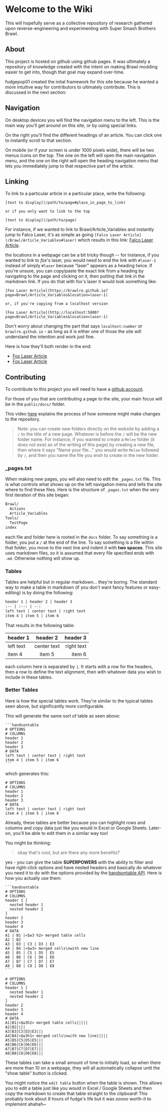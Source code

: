 # Welcome to the Wiki

This will hopefully serve as a collective repository of research gathered
upon reverse-engineering and experimenting with Super Smash Brothers Brawl.

## About

This project is hosted on github using github pages. It was ultimately a repository
of knowledge created with the intent on making Brawl modding easier to get into, though
that goal may expand over-time.

fudgepop01 created the inital framework for this site because he wanted a more intuitive way for
contributors to ultimately contribute. This is discussed in the next section:

## Navigation

On desktop devices you will find the navigation menu to the left. This is the main way you'll
get around on this site, or by using special links.

On the right you'll find the different headings of an article. You can click one to instantly scroll
to that section.

On mobile (or if your screen is under 1000 pixels wide), there will be two menus icons on the top.
The one on the left will open the main navigation menu, and the one on the right will open the heading
navigation menu that lets you immediately jump to that respective part of the article.

## Linking

To link to a particular article in a particular place, write the following:

```
[text to display](/path/to/page#place_in_page_to_link)

or if you only want to link to the top

[text to display](/path/to/page)
```

For instance, if we wanted to link to Brawl/Article_Variables and instantly jump to Falco Laser,
it's as simple as going `[Falco Laser Article](/Brawl/Article_Variables#laser)` which results in
this link: [Falco Laser Article](/Brawl/Article_Variables#laser).

the locations in a webpage can be a bit tricky though -- for instance, if you wanted to link to
*fox*'s laser, you would need to end the link with `#laser-1` instead of simply `#laser` because
"laser" appears as a heading twice. If you're unsure, you can copy/paste the exact link from a
heading by navigating to the page and clicking on it, then putting that link in the markdown link.
If you do that with fox's laser it would look something like:

```
[Fox Laser Article](https://brawlre.github.io?page=Brawl/Article_Variables&location=laser-1)

or, if you're copying from a localhost version

[Fox Laser Article](http://localhost:5000?page=Brawl/Article_Variables&location=laser-1)
```

Don't worry about changing the part that says `localhost:number` or `brawlre.github.io` - as long
as it is either one of those the site will understand the intention and work just fine.

Here is how they'll both render in the end:

- [Fox Laser Article](https://brawlre.github.io?page=Brawl/Article_Variables&location=laser-1)
- [Fox Laser Article](http://localhost:5000?page=Brawl/Article_Variables&location=laser-1)

## Contributing

To contribute to this project you will need to have a [github account](https://github.com/login).

For those of you that are contributing a page to the site, your main focus will be in the `public/docs/`
folder.

This video [here](https://www.youtube.com/watch?v=yr6IzOGoMsQ) explains the process of how someone might
make changes to the repository.

> Note:
> you can create new folders directly on the website by adding a `/` to the title of a new page.
> Whatever is before the `/` will be the new folder name. For instance, if you wanted to create a
> `Melee` folder (it does not exist as of the writing of this page) by creating a new file, then
> where it says "Name your file..." you would write `Melee` followed by `/`, and then you name the file
> you wish to create in the new folder.

### _pages.txt

When making new pages, you will also need to edit the `_pages.txt` file. This is what controls what shows
up on the left navigation menu and tells the site where to find these files. Here is the structure of `_pages.txt`
when the very first iteration of this site began:

```txt
Brawl/
  Actions
  Article_Variables
Tools/
  TestPage
index
```

each file and folder here is rooted in the `docs` folder. To say something is a folder, you put a `/` at the end
of the line. To say something is a file within that folder, you move to the next line and indent it with
**two spaces**. This site uses markdown files, so it is assumed that every file specified ends with `.md`.
Otherwise nothing will show up.

### Tables

Tables are helpful but in regular markdown... they're boring. The standard way to make a table in
markdown (if you don't want fancy features or easy-editing) is by doing the following:

```md
header 1 | header 2 | header 3
:-- | :--: | --:
left text | center text | right text
item 4 | item 5 | item 6
```

That results in the following table:

header 1 | header 2 | header 3
:-- | :--: | --:
left text | center text | right text
item 4 | item 5 | item 6

each column here is separated by `|`. It starts with a row for the headers, then a row to define the
text alignment, then with whatever data you wish to include in these tables.

### Better Tables

Here is how the special tables work. They're similar to the typical tables seen above, but
significantly more configurable.

This will generate the same sort of table as seen above:

<pre><code>```handsontable
# OPTIONS
# COLUMNS
header 1
header 2
header 3
# DATA
left text | center text | right text
item 4 | item 5 | item 6
```
</code></pre>

which generates this:

```handsontable
# OPTIONS
# COLUMNS
header 1
header 2
header 3
# DATA
left text | center text | right text
item 4 | item 5 | item 6
```

Already, these tables are better because you can highlight rows and columns and copy data just like you
would in Excel or Google Sheets. Later-on, you'll be able to edit them in a similar way too!

You might be thinking:

> okay that's cool, but are there any more benefits?

yes - you can give the table **SUPERPOWERS** with the ability to filter and have right-click options
and have nested headers and basically do whatever you need it to do with the options provided by
the [handsontable API](https://handsontable.com/docs/8.1.0/demo-scrolling.html). Here is how you actually
use them:

<pre><code>```handsontable
# OPTIONS
# COLUMNS
header 1 [
  nested header 1
  nested header 2
]
header 2
header 3
header 4
# DATA
A1 | B1 |<$w3 h2> merged table cells
A2 | B2
A3 | B3 | C3 | D3 | E3
A4 | B4 |<$w3> merged cells\nwith new line
A5 | B5 | C5 | D5 | E5
A6 | B6 | C6 | D6 | E6
A7 | B7 | C7 | D7 | E7
A8 | B8 | C8 | D8 | E8
```
</code></pre>

```handsontable
# OPTIONS
# COLUMNS
header 1 [
  nested header 1
  nested header 2
]
header 2
header 3
header 4
# DATA
A1|B1|<$w3h2> merged table cells|||||
A2|B2||||
A3|B3|C3|D3|E3|||
A4|B4|<$w3h1> merged cells\nwith new line|||||
A5|B5|C5|D5|E5|||
A6|B6|C6|D6|E6|||
A7|B7|C7|D7|E7|||
A8|B8|C8|D8|E8|||
```

These tables can take a small amount of time to initially load, so when there are more
than 10 on a webpage, they will all automatically collapse until the "show table" button
is clicked.

You might notice the `edit table` button when the table is shown. This allows you to edit a table
just like you would in Excel / Google Sheets and then copy the markdown to create that table
straight to the clipboard! This probably took about 8 hours of fudge's life but it was *soooo*
worth-it to implement ahahah~